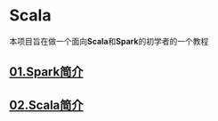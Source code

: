 # Scala
本项目旨在做一个面向**Scala**和**Spark**的初学者的一个教程
## [01.Spark简介](https://github.com/HDZ12/Scala/blob/main/note/01.Spark%E7%AE%80%E4%BB%8B.md)
## [02.Scala简介](https://github.com/HDZ12/Scala/blob/main/note/02.Scala%E7%AE%80%E4%BB%8B.md)

